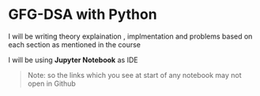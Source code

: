 # GFG-DSA with Python

I will be writing theory explaination , implmentation and problems based on each section as mentioned in the course

I will be using **Jupyter Notebook** as IDE

> Note:  so the links which you see at start of any notebook may not open in Github 
